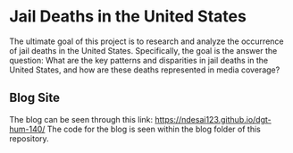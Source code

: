 # Jail Deaths in the United States

The ultimate goal of this project is to research and analyze the occurrence of jail deaths in the United States. Specifically, the goal is the answer the question: What are the key patterns and disparities in jail deaths in the United States, and how are these deaths represented in media coverage?

## Blog Site
The blog can be seen through this link: https://ndesai123.github.io/dgt-hum-140/
The code for the blog is seen within the blog folder of this repository.

